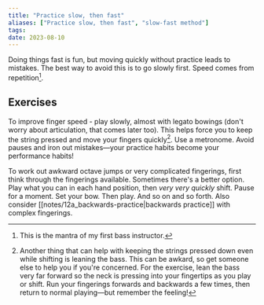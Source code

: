 ```yaml
---
title: "Practice slow, then fast"
aliases: ["Practice slow, then fast", "slow-fast method"]
tags:
date: 2023-08-10
---
```


Doing things fast is fun, but moving quickly without practice leads to mistakes. The best way to avoid this is to go slowly first. Speed comes from repetition[^Ben].

## Exercises
To improve finger speed - play slowly, almost with legato bowings (don't worry about articulation, that comes later too). This helps force you to keep the string pressed and move your fingers quickly[^strings]. Use a metronome. Avoid pauses and iron out mistakes—your practice habits become your performance habits!

To work out awkward octave jumps or very complicated fingerings, first think through the fingerings available. Sometimes there's a better option. Play what you can in each hand position, then *very very quickly* shift. Pause for a moment. Set your bow. Then play. And so on and so forth. Also consider [[notes/12a_backwards-practice|backwards practice]] with complex fingerings.

[^Ben]: This is the mantra of my first bass instructor.
[^strings]: Another thing that can help with keeping the strings pressed down even while shifting is leaning the bass. This can be awkard, so get someone else to help you if you're concerned. For the exercise, lean the bass very far forward so the neck is pressing into your fingertips as you play or shift. Run your fingerings forwards and backwards a few times, then return to normal playing—but remember the feeling!